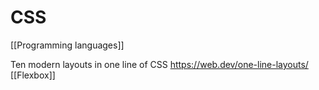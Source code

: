 # CSS

[[Programming languages]]

Ten modern layouts in one line of CSS https://web.dev/one-line-layouts/ [[Flexbox]]